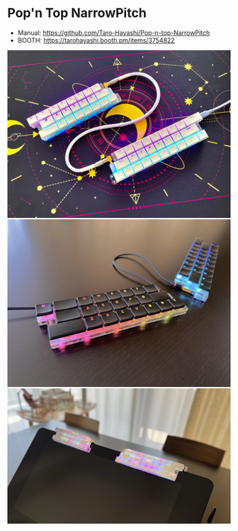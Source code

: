 # Pop'n Top NarrowPitch
- Manual: https://github.com/Taro-Hayashi/Pop-n-top-NarrowPitch
- BOOTH: https://tarohayashi.booth.pm/items/3754822

![](https://github.com/Taro-Hayashi/Pop-n-top-NarrowPitch/blob/main/img/popntop_np2.jpg)
![](https://github.com/Taro-Hayashi/Pop-n-top-NarrowPitch/blob/main/img/popntop_np3.jpg)
![](https://github.com/Taro-Hayashi/Pop-n-top-NarrowPitch/blob/main/img/popntop_np.jpg)

